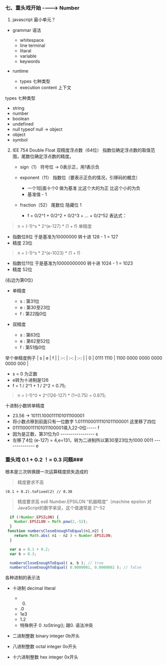 ### 七、重头戏开始 ----> Number

1. javascript 最小单元？

- grammar 语法
    - whitespace
    - line terminal
    - litaral
    - variable
    - keywords

- runtime
    - types 七种类型
    - execution content 上下文


types 七种类型

- string
- number
- boolean
- undefined
- null   typeof null -> object
- object
- symbol 

2. IEE 754 Double Float   双精度浮点数（64位） 指数位确定浮点数的取值范围，尾数位确定浮点数的精度。

    - sign（1）  符号位  -> 0表示正，用1表示负
    - exponent（11）  指数位（要表示正负的情况，引移码的概念）
        - 一个1后面十个0 做为基准 比这个大的为正 比这个小的为负
        - 基准值 - 1

    - fraction（52）  尾数位  隐藏位 1
        - f = 0/2^1 + 0/2^2 + 0/2^3 +  ... + 0/2^52
表达式：
> n = (-1)^s * 2^(e-127) * (1 + f) 单精度 
- 指数位8位 于是基准为10000000 转十进 128 - 1 = 127
- 精度 23位

> n = (-1)^s * 2^(e-1023) * (1 + f)
- 指数位11位 于是基准为10000000000 转十进 1024 - 1 = 1023
- 精度 52位



(右边为第0位)
- 单精度 
    - s : 第31位
    - e : 第30至23位
    - f : 第22指0位

- 双精度 
    - s : 第63位
    - e : 第62至52位
    - f : 第51指0位

举个单精度例子
| s | e | f |
| :-: | :-: | :-: |
| 0 | 0111 1110 | 1100 0000 0000 0000 0000 000 |

- s = 0 为正数
- e转为十进制是126
- f = 1 / 2^1 + 1 / 2^2 = 0.75;

> n = (-1)^0 * 2^(126-127) * (1+0.75) = 0.875;

十进制小数转单精度
- 23.56 -> 10111.1000111101011100001
- 将小数点移到前面只有一位数字 1.01111000111101011100001 这里移了四位
- 01111000111101011100001填入22-0位----- f
- 因为是正数，第31位为0  ----------------- s
- 左移了4位 (e-127) = 4,e=131，转为二进制所以第30至23位为1000 0011 -------------- e

### 重头戏 0.1 + 0.2 ！= 0.3 问题###

根本是三次转换跟一次运算精度损失造成的

> 精度要求不高 
```
(0.1 + 0.2).toFixed(2) // 0.30
```
> 精度要求高 es6  Number.EPSILON “机器精度”（machine epsilon 对JavaScript的数字来说，这个值通常是 2^-52 
```javascript
  if (!Number.EPSILON) {
    Number.EPSILON = Math.pow(2,-52);
  }
 function numbersCloseEnoughToEqual(n1,n2) {
    return Math.abs( n1 - n2 ) < Number.EPSILON;
  }

  var a = 0.1 + 0.2;
  var b = 0.3;

  numbersCloseEnoughToEqual( a, b ); // true
  numbersCloseEnoughToEqual( 0.0000001, 0.0000002 ); // false
```

各种进制的表示法

- 十进制 decimal literal
    - 0.
    - .0
    - 1e3
    - 1.2
    - 特殊例子 0 .toString(); 跟0. 语法冲突

- 二进制整数 binary integer    0b开头
- 八进制整数  octal integer    0o开头
- 十六进制整数 hex integer    0x开头
